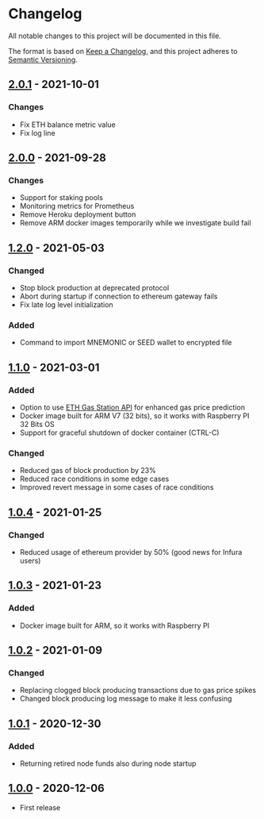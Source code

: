 # Changelog

All notable changes to this project will be documented in this file.

The format is based on [Keep a Changelog](https://keepachangelog.com/en/1.0.0/),
and this project adheres to [Semantic Versioning](https://semver.org/spec/v2.0.0.html).

## [2.0.1] - 2021-10-01

### Changes

-   Fix ETH balance metric value
-   Fix log line

## [2.0.0] - 2021-09-28

### Changes

-   Support for staking pools
-   Monitoring metrics for Prometheus
-   Remove Heroku deployment button
-   Remove ARM docker images temporarily while we investigate build fail

## [1.2.0] - 2021-05-03

### Changed

-   Stop block production at deprecated protocol
-   Abort during startup if connection to ethereum gateway fails
-   Fix late log level initialization

### Added

-   Command to import MNEMONIC or SEED wallet to encrypted file

## [1.1.0] - 2021-03-01

### Added

-   Option to use [ETH Gas Station API](https://docs.ethgasstation.info) for enhanced gas price prediction
-   Docker image built for ARM V7 (32 bits), so it works with Raspberry PI 32 Bits OS
-   Support for graceful shutdown of docker container (CTRL-C)

### Changed

-   Reduced gas of block production by 23%
-   Reduced race conditions in some edge cases
-   Improved revert message in some cases of race conditions

## [1.0.4] - 2021-01-25

### Changed

-   Reduced usage of ethereum provider by 50% (good news for Infura users)

## [1.0.3] - 2021-01-23

### Added

-   Docker image built for ARM, so it works with Raspberry PI

## [1.0.2] - 2021-01-09

### Changed

-   Replacing clogged block producing transactions due to gas price spikes
-   Changed block producing log message to make it less confusing

## [1.0.1] - 2020-12-30

### Added

-   Returning retired node funds also during node startup

## [1.0.0] - 2020-12-06

-   First release

[unreleased]: https://github.com/cartesi/noether/compare/v2.0.1...HEAD
[2.0.1]: https://github.com/cartesi/noether/compare/v2.0.0...v2.0.1
[2.0.0]: https://github.com/cartesi/noether/compare/v1.2.0...v2.0.0
[1.2.0]: https://github.com/cartesi/noether/compare/v1.1.0...v1.2.0
[1.1.0]: https://github.com/cartesi/noether/compare/v1.0.4...v1.1.0
[1.0.4]: https://github.com/cartesi/noether/compare/v1.0.3...v1.0.4
[1.0.3]: https://github.com/cartesi/noether/compare/v1.0.2...v1.0.3
[1.0.2]: https://github.com/cartesi/noether/compare/v1.0.1...v1.0.2
[1.0.1]: https://github.com/cartesi/noether/compare/v1.0.0...v1.0.1
[1.0.0]: https://github.com/cartesi/noether/releases/tag/v1.0.0
